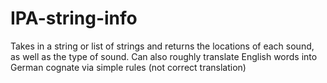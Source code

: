 # IPA-string-info
Takes in a string or list of strings and returns the locations of each sound, as well as the type of sound.
Can also roughly translate English words into German cognate via simple rules (not correct translation)
